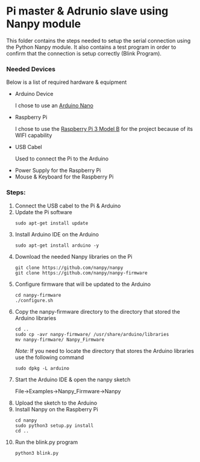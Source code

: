 <h1>Pi master & Adrunio slave using Nanpy module</h1>
<p>This folder contains the steps needed to setup the serial connection using the Python Nanpy module. It also
contains a test program in order to confirm that the connection is setup correctly (Blink Program).</p>

<h3>Needed Devices</h3>
<p>Below is a list of required hardware & equipment</p>
<ul>
  <li>Arduino Device</li>
  <p>I chose to use an <a href="https://store.arduino.cc/usa/arduino-nano">Arduino Nano</a></p>
  <li>Raspberry Pi</li>
  <p>I chose to use the <a href="https://www.raspberrypi.org/products/raspberry-pi-3-model-b/">Raspberry Pi 3 Model B</a> for the project because of its WIFI capability</p>
  <li>USB Cabel</li>
  <p>Used to connect the Pi to the Arduino</p>
  <li>Power Supply for the Raspberry Pi</li>
  <li>Mouse & Keyboard for the Raspberry Pi</li>
</ul>

<h3>Steps:</h3>
<ol>
  <li>Connect the USB cabel to the Pi & Arduino</li>
  <li>Update the Pi software</li>
  
  ```
  sudo apt-get install update
  ```
  
  <li>Install Arduino IDE on the Arduino</li>
  
  ```
  sudo apt-get install arduino -y
  ```
  
  <li>Download the needed Nanpy libraries on the Pi</li>
  
  ```
  git clone https://github.com/nanpy/nanpy
  git clone https://github.com/nanpy/nanpy-firmware
  ```
  
  <li>Configure firmware that will be updated to the Arduino</li>
  
  ```
  cd nanpy-firmware
  ./configure.sh
  ```
  
  <li>Copy the nanpy-firmware directory to the directory that stored the Arduino libraries</li>
  
  ```
  cd ..
  sudo cp -avr nanpy-firmware/ /usr/share/arduino/libraries
  mv nanpy-firmware/ Nanpy_Firmware
  ```
  
  <p><em>Note:</em> If you need to locate the directory that stores the Arduino libraries use the following command</p>
  
  ```
  sudo dpkg -L arduino
  ```
  
  <li>Start the Arduino IDE & open the nanpy sketch</li>
  <p>File->Examples->Nanpy_Firmware->Nanpy</p>
  
  <li>Upload the sketch to the Arduino</li>
  
  <li>Install Nanpy on the Raspberry Pi</li>
  
  ```
  cd nanpy
  sudo python3 setup.py install
  cd ..
  ```
  
  <li>Run the blink.py program</li>
  
  ```
  python3 blink.py
  ```
  
</ol>
